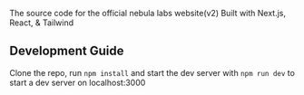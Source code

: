 The source code for the official nebula labs website\(v2\)
Built with Next.js, React, & Tailwind

## Development Guide

Clone the repo, run `npm install` and start the dev server with `npm run dev` to start a dev server on localhost:3000
